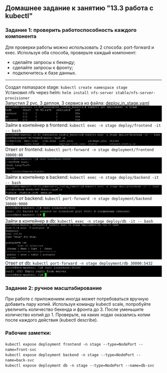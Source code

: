 ## Домашнее задание к занятию "13.3 работа с kubectl" </br>
### Задание 1: проверить работоспособность каждого компонента </br>
Для проверки работы можно использовать 2 способа: port-forward и exec. Используя оба способа, проверьте каждый компонент: </br>
* сделайте запросы к бекенду; </br>
* сделайте запросы к фронту; </br>
* подключитесь к базе данных. </br>
--------------------------------------------------------------
Создал nsmaspace stage: `kubectl create namespace stage` </br>
Установил nfs через helm: `helm install nfs-server stable/nfs-server-provisioner` </br>
Запустил 2 pvc, 3 деплоя, 3 сервиса из файла: [deploy_in_stage.yaml](https://github.com/murzinvit/13.03_kubernetes_config_kubectl/blob/e9e1be417bea3dc9e804d7fd0c585f89c63bcf13/deploy_in_stage.yaml) </br>
![kubectl_get_depl](https://github.com/murzinvit/screen/blob/b786bfa6b4fd7e26abfeff0f5d3e99bcfedc9586/Kuber_kubectl_get%20deployment_3.jpg) </br>
Зайти в контейнер в frontend: `kubectl exec -n stage deploy/frontend -it -- bash` </br>
![exec_frontend](https://github.com/murzinvit/screen/blob/17fe33b395b9936f88da1315b64e91faad37992e/Kuber_exec_frontend.jpg) </br>
Ответ от frontend: `kubectl port-forward -n stage deployment/frontend 30000:80`</br>
![Kuber_curl_list](https://github.com/murzinvit/screen/blob/aa254c577e166c513da28479b4f8ab8fe50d02e4/Kuber_curl_list_30000.jpg) </br>
Зайти в контейнер в backend: `kubectl exec -n stage deploy/backend -it -- bash` </br>
![exec_backend](https://github.com/murzinvit/screen/blob/5744dbea9d8ee0f27f9d568b31eb587153d3c861/Kuber_exec_backend.jpg) </br>
Ответ от backend: `kubectl port-forward -n stage deployment/backend 30000:9000`</br>
![backend_answer](https://github.com/murzinvit/screen/blob/36f3a07c8fdf971cc60f860cb48d552ece71bc5a/Kuber_curl_backend.jpg) </br>
Зайти в контейнер в db: `kubectl exec -n stage deploy/db -it -- bash` </br>
![db_answer](https://github.com/murzinvit/screen/blob/eff71e5445754d45a38055080e995fcee2ccd349/Kuber_exec_postres_news.jpg) </br>
Ответ от db: `kubectl port-forward -n stage deployment/db 30000:5432`</br>
![Kuber_curl_postgres](https://github.com/murzinvit/screen/blob/eff71e5445754d45a38055080e995fcee2ccd349/Kuber_curl_postgres.jpg) </br>


### Задание 2: ручное масштабирование </br>
При работе с приложением иногда может потребоваться вручную добавить пару копий. Используя команду kubectl scale, попробуйте увеличить количество бекенда и фронта до 3. После уменьшите количество копий до 1. Проверьте, на каких нодах оказались копии после каждого действия (kubectl describe).

### Рабочие заметки: </br>
`kubectl expose deployment frontend -n stage --type=NodePort --name=front-svc` </br>
`kubectl expose deployment backend -n stage --type=NodePort --name=back-svc` </br>
`kubectl expose deployment db -n stage --type=NodePort --name=db-svc` </br>
